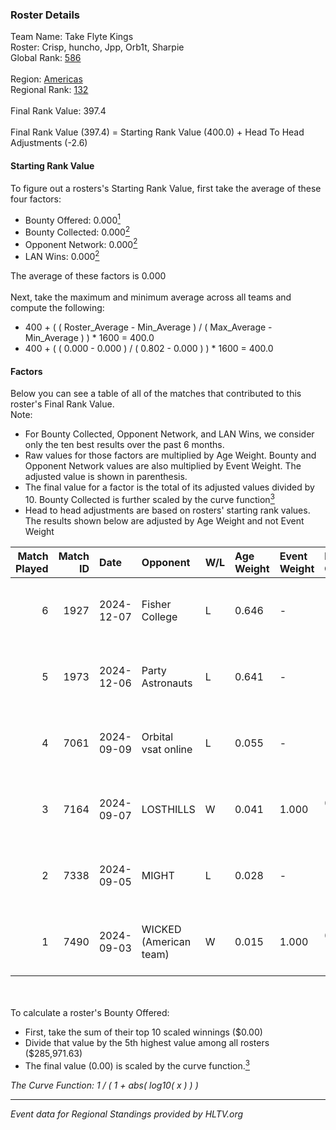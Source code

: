 ### Roster Details<br />
Team Name: Take Flyte Kings<br />
Roster: Crisp, huncho, Jpp, Orb1t, Sharpie<br />
Global Rank: [586](../../standings_global_2025_02_28.md)<br />
<br />
Region: [Americas]( ../../standings_americas_2025_02_28.md)<br />
Regional Rank: [132]( ../../standings_americas_2025_02_28.md)<br />
<br />
Final Rank Value:  397.4<br />
<br />
Final Rank Value (397.4) = Starting Rank Value (400.0) + Head To Head Adjustments (-2.6)<br />

#### Starting Rank Value<br />
To figure out a rosters's Starting Rank Value, first take the average of these four factors:<br />
- Bounty Offered: 0.000[<sup>1</sup>](#table2)
- Bounty Collected: 0.000[<sup>2</sup>](#table1)
- Opponent Network: 0.000[<sup>2</sup>](#table1)
- LAN Wins: 0.000[<sup>2</sup>](#table1)

The average of these factors is 0.000<br />
<br />
Next, take the maximum and minimum average across all teams and compute the following:<br />
- 400 + ( ( Roster_Average - Min_Average ) / ( Max_Average - Min_Average ) ) * 1600 = 400.0
- 400 + ( ( 0.000 - 0.000 ) / ( 0.802 - 0.000 ) ) * 1600 = 400.0


#### Factors<br />
Below you can see a table of all of the matches that contributed to this roster's Final Rank Value.<br />
Note:<br />

- For Bounty Collected, Opponent Network, and LAN Wins, we consider only the ten best results over the past 6 months.
- Raw values for those factors are multiplied by Age Weight. Bounty and Opponent Network values are also multiplied by Event Weight. The adjusted value is shown in parenthesis.
- The final value for a factor is the total of its adjusted values divided by 10. Bounty Collected is further scaled by the curve function[<sup>3</sup>](#curveFunction)
- Head to head adjustments are based on rosters' starting rank values. The results shown below are adjusted by Age Weight and not Event Weight
<span id="table1"></span><br />


| Match Played | Match ID | Date       | Opponent               | W/L | Age Weight | Event Weight | Bounty Collected | Opponent Network | LAN Wins  | H2H Adj. | Roster                             |
| -: | -: | :- | :- | :- | :- | :- | :- | :- | :- | -: | :- |
|            6 |     1927 | 2024-12-07 | Fisher College         | L   | 0.646      | -            | -                | -                | -         |    -1.78 | Crisp, huncho, Jpp, Orb1t, Sharpie |
|            5 |     1973 | 2024-12-06 | Party Astronauts       | L   | 0.641      | -            | -                | -                | -         |    -0.79 | Crisp, huncho, Jpp, Orb1t, Sharpie |
|            4 |     7061 | 2024-09-09 | Orbital vsat online    | L   | 0.055      | -            | -                | -                | -         |    -0.86 | Crisp, huncho, Jpp, Panic, Sharpie |
|            3 |     7164 | 2024-09-07 | LOSTHILLS              | W   | 0.041      | 1.000        | 0.000 (0.000)    | 0.000 (0.000)    | 0 (0.000) |     0.65 | Crisp, huncho, Jpp, Panic, Sharpie |
|            2 |     7338 | 2024-09-05 | MIGHT                  | L   | 0.028      | -            | -                | -                | -         |    -0.08 | Crisp, huncho, Jpp, Panic, Sharpie |
|            1 |     7490 | 2024-09-03 | WICKED (American team) | W   | 0.015      | 1.000        | 0.000 (0.000)    | 0.000 (0.000)    | 0 (0.000) |     0.23 | Crisp, huncho, Jpp, Panic, Sharpie |

<br />
<span id="table2"></span><br />
To calculate a roster's Bounty Offered:<br />

- First, take the sum of their top 10 scaled winnings ($0.00)
- Divide that value by the 5th highest value among all rosters ($285,971.63)
- The final value (0.00) is scaled by the curve function.[<sup>3</sup>](#curveFunction)

<span id="curveFunction"></span>_The Curve Function: 1 / ( 1 + abs( log10( x ) ) )_<br />

---
_Event data for Regional Standings provided by HLTV.org_<br />
